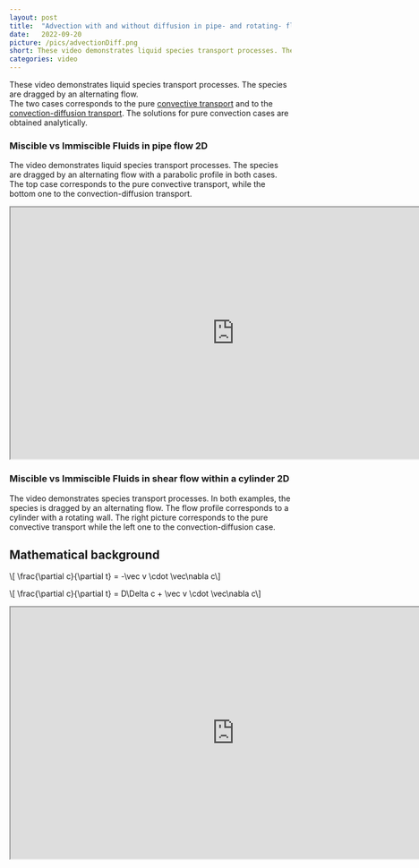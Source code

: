 ```yaml
---
layout: post
title:  "Advection with and without diffusion in pipe- and rotating- flow"
date:   2022-09-20
picture: /pics/advectionDiff.png
short: These video demonstrates liquid species transport processes. The species are dragged by an alternating flow.  The two cases corresponds to the pure convective transport and to the convection-diffusion transport.
categories: video
---
```


These video demonstrates liquid species transport processes. 
The species are dragged by an alternating flow.  
The two cases corresponds to the pure [convective transport](https://en.wikipedia.org/wiki/Convection) and to the [convection-diffusion transport](https://en.wikipedia.org/wiki/Convection%E2%80%93diffusion_equation).
The solutions for pure convection cases are obtained analytically. 

### Miscible vs Immiscible Fluids in pipe flow 2D

The video demonstrates liquid species transport processes. The species 
are dragged by an alternating flow with a parabolic profile in both cases.  The top case corresponds to the pure 
convective transport, while the bottom one to the convection-diffusion transport.

<iframe width="800" height="450" 
src="https://youtube.com/embed/I20M3cJunYU?controls=1&playlist=I20M3cJunYU&loop=1" allowfullscreen>
</iframe>


### Miscible vs Immiscible Fluids in shear flow within a cylinder 2D

The video demonstrates species transport processes. 
In both examples, the species is dragged by an alternating flow. 
The flow profile corresponds to a cylinder with a rotating wall. 
The right picture corresponds to the pure convective transport while the left one to the convection-diffusion case.


## Mathematical background


\\[ \frac{\partial c}{\partial t} = -\vec v \cdot \vec\nabla c\\]

\\[ \frac{\partial c}{\partial t} = D\Delta c + \vec v \cdot \vec\nabla c\\]


<iframe width="800" height="450"
src="https://youtube.com/embed/sR-sssSsPBk?controls=1&playlist=sR-sssSsPBk&loop=1" allowfullscreen>
</iframe>

